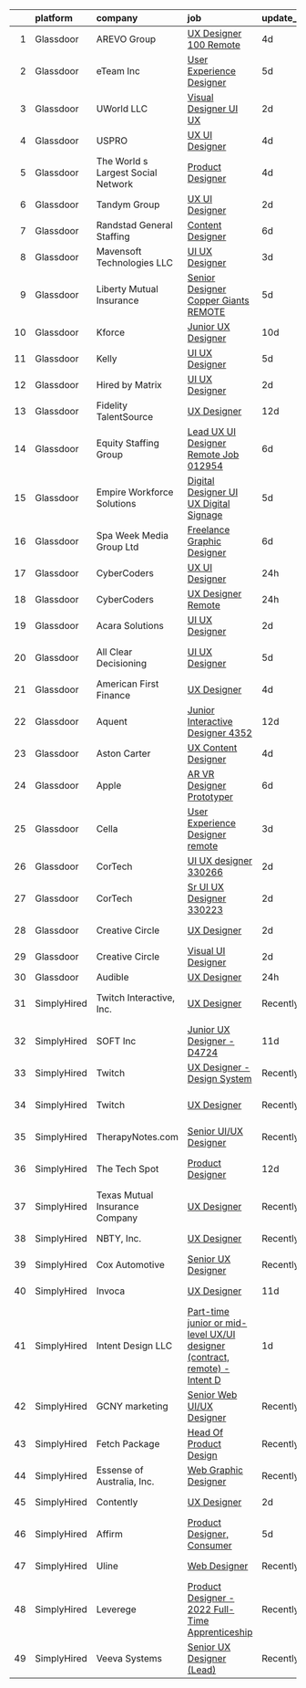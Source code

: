 

|    | platform    | company                            | job                                                                                                                                                                                                                                                                                                                                                                                                                                                                                                                                                                                                                                                                                                                                                                                                                                                                                                                                                                                                                                                                                                                                                                                                                                                                                                                                                                                                                                                                                                                                                                                                                | update_time   | location             |
|---:|:------------|:-----------------------------------|:-------------------------------------------------------------------------------------------------------------------------------------------------------------------------------------------------------------------------------------------------------------------------------------------------------------------------------------------------------------------------------------------------------------------------------------------------------------------------------------------------------------------------------------------------------------------------------------------------------------------------------------------------------------------------------------------------------------------------------------------------------------------------------------------------------------------------------------------------------------------------------------------------------------------------------------------------------------------------------------------------------------------------------------------------------------------------------------------------------------------------------------------------------------------------------------------------------------------------------------------------------------------------------------------------------------------------------------------------------------------------------------------------------------------------------------------------------------------------------------------------------------------------------------------------------------------------------------------------------------------|:--------------|:---------------------|
|  1 | Glassdoor   | AREVO Group                        | [UX Designer 100  Remote](https://www.glassdoor.com/partner/jobListing.htm?pos=102&ao=1110586&s=58&guid=00000183c0c11ff0bf3a54b312d74060&src=GD_JOB_AD&t=SR&vt=w&ea=1&cs=1_786abc99&cb=1665386226064&jobListingId=1008186496256&cpc=9908D8D4413DBB8A&jrtk=3-0-1gf0c2821ii31801-1gf0c282oirmd800-c6a109fc4b7fca78--6NYlbfkN0BCLW45RZuRc772PykXY_iXs7CHdsEvuP3whbuRYvlLzUPBgski3_CRPHCklom68OufgfnyGmehqYY5D6psnNEU3Tkqh43vct9hlhMgcxuA_nYMc48eA8awMLFrNdrpefARz6hvW1NqpP5atpkWdJb_ES3HBe9miWwip40AbVBo-Fag_eJSaAipqmQndgZXxTAZs4T3TFbzbHP5UaJkE8DpebkL6XKZieEXTENURvo3zu7UVXGvVxqPb17hJpBQuAJkcb7FtI6N2uSA7Gd2wZbQN08KN_H7aGyjzR24DZRGuB1kFpoQXMPFwbELJ_NZK9gFJCTjmCYB_lMPC6cu4EgYEzgMnY3oCSmN1BciC0FXkX_czbaC8D-8s0PovIZM9MFemaRwpqkvbbYNl0-_1vTIWu9_vmgwQiW5_xTyvYXOTWdvkMiPyvyQo5d30Jr6xYGytZq-9-lmYJksPFobrxTl1rX7oVKXfK5uuaJ5GjxshLOoTplZR-Md8hBt9Vb7-1IUyc0FUdzUZriZIsi9vzPd)                                                                                                                                                                                                                                                                                                                                                                                                                                                                                                                                                                                                                                                                                                                                 | 4d            | Remote               |
|  2 | Glassdoor   | eTeam Inc                          | [User Experience Designer](https://www.glassdoor.com/partner/jobListing.htm?pos=125&ao=1110586&s=58&guid=00000183c0c11ff0bf3a54b312d74060&src=GD_JOB_AD&t=SR&vt=w&ea=1&cs=1_33895abd&cb=1665386226067&jobListingId=1008183436282&cpc=3BA4CE39D5B5DEF5&jrtk=3-0-1gf0c2821ii31801-1gf0c282oirmd800-a2b25515c5c8be91--6NYlbfkN0Dtmpfj98iB4C0jJJOWen3Era3IQfJzNZ4PFwBIKpo80E20bU78zJ3qEgsYTK5DSPznWHrABBfzGG8HtWEq6CanRE227831UICOnStcOCuvp3w9bu9zsbdeJzwTnwCaodl1_qcVUP-dEmOEhYtmiJkmaglaaHDF56PDHaVMsHxRn-Re0KDdSN_3QTJw1WZjUJ6tGKrjIs52H0YaLLu3tSjncU8cAxxwDSNBiKuii7BN95dFBX0NDzwsc_aDWThgmKJU5831J02RItMB3vPLfqN5WvM2PmFurGLnjy15IyRsmbl4qitgPpx53DUAwRkh3BRpts4QDSpgTULKQz30e_GomaugMjE7pOVmOUG2JfilED-yAeJdP5CMSSPjPeb7yjpKgTMwsatUjJhDXMkdY0JcHMIqrrDZL7UC74GKC6jvMWELkJSsZS4LXse19iVMwWUhZvFymM2MK_-agdwoRfL_4TyhCpWTQdefB9pvbEvXs8lr4ne7PwvP_T6P0Mgt3ZAmCDroC0pjW992pQYPOXNB)                                                                                                                                                                                                                                                                                                                                                                                                                                                                                                                                                                                                                                                                                                                                | 5d            | Remote               |
|  3 | Glassdoor   | UWorld  LLC                        | [Visual Designer  UI UX](https://www.glassdoor.com/partner/jobListing.htm?pos=113&ao=1110586&s=58&guid=00000183c0c11ff0bf3a54b312d74060&src=GD_JOB_AD&t=SR&vt=w&ea=1&cs=1_24106c84&cb=1665386226066&jobListingId=1008192474420&cpc=F41FEAB56D215062&jrtk=3-0-1gf0c2821ii31801-1gf0c282oirmd800-cc5687a0076a99f5--6NYlbfkN0D62oeOyykljtueju0sT1fox0zUJ3N8-CDcTmLjHhS_PVcW8DMNpq8Qet56h9-O6_GIbdDDQmcgXabC0H5X5EYWkddCen3cZJtOy-TOTubpCM_jczcV7FCHtkdeQb1WN73nDk0xje8qdnpL0JiutbX17YLXrqTY1RE4lL-kKZEdDfPgAP00dP3MTq0c6bJygublr_Uk6XAoAhJQDqS75rCJWDF_sjm2qr1vo0DH1cYOe0gk4yFrkGEGHJEfUBlBRdXTlTTeHL4FfzpoJUwwvDQGhbmr2Ym9ZwJJ_VAp-ARBxyw18MmtWL7F1KiPWDrxqhIXcnkB876YSls9VbVBgcmvZqRVZlgXjp4NkVpWBFCpfTkVObLWXbUeReFZ_iCVVRJlBHYfmtHVtQrNNwgW7ZAMBDymrhmIOnMX558YbUTae9U2G7k9P6gaOyb3bI-ATd2t4rrVIZIMAaUNiOnVuplhOOiPdsUDnjM%3D)                                                                                                                                                                                                                                                                                                                                                                                                                                                                                                                                                                                                                                                                                                                                                                                    | 2d            | Dallas, TX           |
|  4 | Glassdoor   | USPRO                              | [UX UI Designer](https://www.glassdoor.com/partner/jobListing.htm?pos=118&ao=1110586&s=58&guid=00000183c0c11ff0bf3a54b312d74060&src=GD_JOB_AD&t=SR&vt=w&ea=1&cs=1_dc19a773&cb=1665386226066&jobListingId=1008186668666&cpc=42BEC95245890617&jrtk=3-0-1gf0c2821ii31801-1gf0c282oirmd800-593d7d942a9655bb--6NYlbfkN0BRn4zFEnrE7Hgq_DYkZ6ukOxkKFK2hKx5vcgIJkJGtHqn-_lZAUF8xZLvQ0Fswlpi018VyeMWsBYBfdVP-jbCvAAQASbsNGVOye1_4almIiAEAckHvF2_Je_7CUQ_9frVpbjle_zH7e14q199Xuo-L3FToGPBRAv7aLtI-5El8sZQs1l4h9ahWI3lvVC6MAufqd0Bi6KnXobnMkPpgdb8n-VIQC5i_QOhZXDPcoEzmNGum3kc6PyluYaI426nWi5kDUYP8oxTaRUjIjko74RKPaxtEiWZWBvDX2YsrntRrhdmxEhxwS8fgkdggmfDfKiRUZV6IUcq0upuC3EkS88q85v0pF2AX4MBeyrxI9jwOMmofBinh9-pc0zrrQUU0WwD4-zT57LD8oBHazwXJqecuvUbqYDPZWdxqJmsuuIa36n6IFlp7JWKwc6ktSqRwwFu_dh-UYP4C5EjrUKJGCVWhJmBJ_uSYF2JShYhIy6c09RjRetP7NKV4yzCJAhz7Zeo%3D)                                                                                                                                                                                                                                                                                                                                                                                                                                                                                                                                                                                                                                                                                                                                                            | 4d            | Portsmouth, NH       |
|  5 | Glassdoor   | The World s Largest Social Network | [Product Designer](https://www.glassdoor.com/partner/jobListing.htm?pos=129&ao=1110586&s=58&guid=00000183c0c11ff0bf3a54b312d74060&src=GD_JOB_AD&t=SR&vt=w&ea=1&cs=1_b51e5423&cb=1665386226067&jobListingId=1008187748783&cpc=F41FEAB56D215062&jrtk=3-0-1gf0c2821ii31801-1gf0c282oirmd800-882490b64fea31f2--6NYlbfkN0DSgjPPcnEdvoK3uuxfISLALE6pB1FR7YSHOr_tSg5_QGIhoz_2VqUepdcKLBLI_zT0DoD7XNjRcuCaIc16uGM88WNgCB7Wzx-4AuNckUqXp5S-8UZZ26X1eFkf_eBctIrbg5QfQGgNoCc7iVpDyKe1rqubaiXcGZ5C4KTDl2c825_gt2a3LAD4ZiDliUKKs8PUsNBWG1QFk53-8jQDTmTU05iFBTZzcm6_M02K26xkG9Y9CBxrmEynLHFggvhVDBwli35m0rOYonUa6z-NBcG_1gxcMDm7kLxt9JqPx90fvDs6PaVuxGTy8Uv3VdpxP7TwaaX2hjIxkpwAEgeCg_fNNfmur_OnS2Wb035bBwCtcVZKFScbJBrGVkyb3Zupga72sJgSWrbh6llgZ0wvb7nLA3kTW_JKaS_fjap8SljXkdHwJkinlYJ-rnlqCGrghs5kEUKu7ZDne9SN3jUH0V1q6YcMfaWkqm7fgJXKB2ZRn4rLD33A4WaFM3jWo10rn0D3Y6DNVoH8CIoGwY_e-C7-sOKFQ9HUXo031lFIwH1fRekqzzpex1PKZAiVMXYhGAdbGkwZUvm7KMP9hppYNgCC)                                                                                                                                                                                                                                                                                                                                                                                                                                                                                                                                                                                                                                                                        | 4d            | Los Angeles, CA      |
|  6 | Glassdoor   | Tandym Group                       | [UX   UI Designer](https://www.glassdoor.com/partner/jobListing.htm?pos=127&ao=1110586&s=58&guid=00000183c0c11ff0bf3a54b312d74060&src=GD_JOB_AD&t=SR&vt=w&cs=1_faf64d2d&cb=1665386226067&jobListingId=1008192390173&cpc=9908D8D4413DBB8A&jrtk=3-0-1gf0c2821ii31801-1gf0c282oirmd800-35d1d70057442963--6NYlbfkN0B-PqtJkJBxcFK4No1YgA2WlSENonneqf7HjiGu_Q0_hCckdE4H0LXC6rvQCX7UxaOS_DPa1kschi33q_b-8CT1fIfwvO1Puudy9513NT5S0JWn4TbhDXjbjn2uuEjCGFad4W4VmJoSO9Bf3fskYkZGSzEg2MKU33vx36tpZoNK6dnbO1OT_3v47EW9cA5zO_03IadGwyIgUCzVdDWnbINF78lEaf3VOJqP98_wHuoCh2TrObFoRuv5zGzmxr5fvlOIFFV6CtxUS1skFETyvWNHHxQutoW3VNODP1ocYWtSly6rcrNR3y3xSCSnTg3HDD5DHoPAm4KwPOroumS7FwKU6zzj2zBzakMLicCH7Bmn7MWsuxHIEYSnjFIKQroOAVPWyT1TvTLZALm9ohdEUsvnr1omiMP_seiqdyo1J0FhFO6n-VaHIFzAIK6ogLjyNgrWfVJzaKjCCysBVRBTmeVulFcvteu1qUCKTuB199-SOQ%3D%3D)                                                                                                                                                                                                                                                                                                                                                                                                                                                                                                                                                                                                                                                                                                                                                                                 | 2d            | New York, NY         |
|  7 | Glassdoor   | Randstad General Staffing          | [Content Designer](https://www.glassdoor.com/partner/jobListing.htm?pos=128&ao=1110586&s=58&guid=00000183c0c11ff0bf3a54b312d74060&src=GD_JOB_AD&t=SR&vt=w&ea=1&cs=1_e39820d4&cb=1665386226067&jobListingId=1008181578672&cpc=3BA4CE39D5B5DEF5&jrtk=3-0-1gf0c2821ii31801-1gf0c282oirmd800-326b4307124ced4a--6NYlbfkN0BP0SNj5t90jkfF5SbRhYc-YYyKnIlIACqwosTKYtJiUOp36XFEILIiS7L7ZnRCcYTD7A53rHEzN5TVr-YWZ1pFxV8KeU_yayxXbT3r3wcFhix0le95XAcQNOShQPAMoTLUQeN4cvEc6GIFypV86Z7-vbER7mNvHUerwToysZ35UiFRKmiKEOe1DwqKXXC0HaIpoPn2MWuFgUvCpvlQYKBpWlK2EgORRaJ82xFTb7InPA1yuTS-hOQuUZ3TVNS07W1twuyL6wjFgCgsz08Ws53FdhZKINnbbnwbum_YmbV86GEeEle7zfz-wHihmK6ZaZ0Mgj3WUUrPhOwkvLiYt9TuRhKdVeDO7jGyXkQhUdoJN5CS_tdF8fECVNOrjyNlSAl269ACoImroDpw73-nz_KL1i2In3IaWNzptO-aGfivxB10ivrhdnKaYEZRC_ET1fRJG92etRGDiHrfq1Fx4HfB8yB_sHX31maOGfSHZvZG0y4XQ_TfprkXJDm-8-VJEfVs7Km0w2mNRzrBKIzcl4I82qNu0qrZoKFEuVp7yAU6fnSwC4ZMG5J48Ir3qwDqjXyvLrZ3RHee1_61gAFpKw4XrLQ3aK99w8rn1nNWSy1eYY-NCupi9pGSxxuNAjHfU5_5R-gqcpKmyQ3lR8hJVsr0BKXIgphhC_ujntMntQC865ElQF5iA7kQJDbz6CQagqcTMM9J2qSS3nXnaaR1F4NOm9KtKyIJX-w%3D)                                                                                                                                                                                                                                                                                                                                                                                                                                                                                                                          | 6d            | Remote               |
|  8 | Glassdoor   | Mavensoft Technologies  LLC        | [UI UX Designer](https://www.glassdoor.com/partner/jobListing.htm?pos=116&ao=1110586&s=58&guid=00000183c0c11ff0bf3a54b312d74060&src=GD_JOB_AD&t=SR&vt=w&ea=1&cs=1_ce06a38d&cb=1665386226066&jobListingId=1008189766711&cpc=9908D8D4413DBB8A&jrtk=3-0-1gf0c2821ii31801-1gf0c282oirmd800-b32451ae81dbcb00--6NYlbfkN0AuXXgYAOnYKE4tUBnMU2qW6DTGPYHlsEerB24vNTe8o4CW2XyynpWu2tg0JhxeIMriNao5V5ww1nNy9dNEYp3xa33rFfnnbOR1eV34udZs2FR4na3pfODlBGrsV5nKTDQ-YU6o59M0umxR7kbB6YZgqKdXPCEiF39Jk6BpxV1iNEsBcsYtsKcPfpS5pV_wE3oLNo5ehCcncjMeezfBu0fJ3e7_3mE4cSX5WBJt7jte75Z8ATcNrmASn95-NvEBRLOX6PlNuCe676-gORpfVKmTeCLGqw00XlBfkmM25D1NEMgSheLmpP4R54SETjTTUfjU1gn3I1hfOP5AYc8PWVEHzFEUhUVeQCMQke-zHF36YD3TQuVSKMFFItBQUDbv8ZRIbX_taWrjmmnvLBzc4k-aDm993VnMbxXoswyZLVYnoV3LfQy-cyMdNr8wx1sMWQJ6v2_6Nrjw7IkR7Nd7OlM95Nc1oV0xOWJFRf4XNtjRLu0rMB_tZAtcmuYbHC8kUK8%3D)                                                                                                                                                                                                                                                                                                                                                                                                                                                                                                                                                                                                                                                                                                                                                            | 3d            | Remote               |
|  9 | Glassdoor   | Liberty Mutual Insurance           | [Senior Designer  Copper Giants REMOTE](https://www.glassdoor.com/partner/jobListing.htm?pos=104&ao=1110586&s=58&guid=00000183c0c11ff0bf3a54b312d74060&src=GD_JOB_AD&t=SR&vt=w&cs=1_1d2925fc&cb=1665386226064&jobListingId=1008184080714&cpc=C63BD00756FD6F58&jrtk=3-0-1gf0c2821ii31801-1gf0c282oirmd800-253a365a115c9ce4--6NYlbfkN0D19kSVUiNzG2UWy1lRGehFMusHrHGUl8ru40ax50wmt2hEk1GE1yJpaNJle3AtKCEh3QoRDkRe4YZr0LJp7GFGRf1IpTJR5TU76yvCB7dHRirLPFour9nBcIjAwv9lm29EvQpgoCL5gwuz5DAtv4rdZadcyMN-meYiqwiA2XVXwPc--IU3IziEVA9AyAJfjqoug29Iy1KczTtY8WksUC6vLKbc6b5Q2_fEWnNYQhko8QZcHGmSRnpLMhsYNVTnSJtftY_mPqN5ODv3aWaLcxrpSomThjxaIuR9-YeDzUVpZuIHSK0-CTqxRwhqsu7LEUYtccaYGWfWCnk_YnH0DT3QgrqT5uVswtRrqqz_j9t7axYRGcffwz7aACKdiCd1rCRTEgtQ_ZPBLrr_zpaaoimmYbs9v54iGsFetTMV_RYi6YKkzgsRnjNoIYpC9cYXXex102fGGxFkXDqV2Ll_bl1EBAGUk2PESUkGNBKaisd_AVRXCeD8vNjysxX_o5xbiBnVFEOnLpyWqcadNxHECfZbq4h8TinYUyMZ8hF_n8DBXiNALLT01cEEh4IPRBXEf4vhlRUhZn9KpzGwzHvsb6iDZodw5uTzWMGz5aZDWC9_Ysyxt2bJrR9c1RNyzdmU90TX1QJ34_o0iakPhTTNRlVK)                                                                                                                                                                                                                                                                                                                                                                                                                                                                                                                                                                                        | 5d            | Remote               |
| 10 | Glassdoor   | Kforce                             | [Junior UX Designer](https://www.glassdoor.com/partner/jobListing.htm?pos=122&ao=1110586&s=58&guid=00000183c0c11ff0bf3a54b312d74060&src=GD_JOB_AD&t=SR&vt=w&cs=1_de96db3b&cb=1665386226067&jobListingId=1008171475806&cpc=3BA4CE39D5B5DEF5&jrtk=3-0-1gf0c2821ii31801-1gf0c282oirmd800-4a452bcb5cd9e192--6NYlbfkN0C5IatSLh_Ak1q39eQQoPIxD737RW9NeiYGvIRXkrLjEBkC4LI6KweFWWPiS1PvvlwxA2m4CamoTgepIAcWS80dPYAlTDVotPDnTeOmZ3__NdUJMpsQ3s7hqh9LKGbit0-us6r01nDV-_8hIfKReOSUzPHKs3LRX9K02WsIylTwfAtH5RAH0kkbUUPvmdLyGTNnoSAH2U2JTb9owwr327_S4F1R0j8JT2JJzk5w8inhQL7l9pvxcog4tjZ0Udv3Om1_mbvtBXKDnwjb1L93X1GZOIwZi8ZEdXYkXsz3_lwVc795l9i2Z8nA45dJi-mDEWmbyUvSp7Xpj-P7NVGCUm16wtdVJwPsa9wwcNnSFX4YBilCaNMlispMyrjHK3SekYrd0V8UaPLNHQudgM-ms6Y7qlr9RilsvmGr2wQcwHEUad2EWMJp72BvdTGipSr63mvmVuuNvBkvAP85vn5WQbfoyXt35056YdczclwC2Y047YCBtBS2qLcdWlqKfJejGOqK0Mft_mFOCGAhElYsxKFfCNRWSsg1LyxXspbXi1_nV2JWtBTJTUr3OBgtsfEdvTqAsyhggpSeTZDIP6P704qnTFKUWRhFr_OtI-m8ayNcKA%3D%3D)                                                                                                                                                                                                                                                                                                                                                                                                                                                                                                                                                                                                                                               | 10d           | Wellesley Hills, MA  |
| 11 | Glassdoor   | Kelly                              | [UI UX Designer](https://www.glassdoor.com/partner/jobListing.htm?pos=123&ao=1110586&s=58&guid=00000183c0c11ff0bf3a54b312d74060&src=GD_JOB_AD&t=SR&vt=w&cs=1_3a050315&cb=1665386226067&jobListingId=1008182782791&cpc=654405A9B1E0A9F5&jrtk=3-0-1gf0c2821ii31801-1gf0c282oirmd800-89a4dccc86c886ae--6NYlbfkN0D6qFSVCaa8tXn-rJ3OcXif2lPyFmwsE2iZBGE4YLg1gz3DzxANTQL26tb-SQ4b-KAEXPtitjBwPVETURBSviTKoSEKM9aTKyx8NnMIxNvSOfLs6SFeM8dj3IDUNjo4Db28CyRY2q2TqDh9IGy3XdnKPOHazDWRAJ-QzisS3PJgU6dYu2hysi255U-lgd4LQ3Fx2fhxFFsjGN79EJr0mQ1Ioje4jkbItr0ZCOglRzzv3On_cBswhRQSZ29S_uvKax_uwBVeEnnuUUi2wiJ8KBN35-5ZzzFEME9H-f7ZHH2OQHVOEJjtosxwFOA9EW66wUFne99ugps2Y4hqeLJRqLvhIApevRzx7iLQ-oYlBvdoC0VOgecFml69eZ0KwAHlzZOSz5wr808JlHztbvJFfegI93oBSvhWZPCETls-BUXEhx4JsBAhqke3O0ll4eXYc7D8i3xWG6JE1Nc8m5AJERAzCsJNDBzgIGJhWd0N4K4QvoOhp9kklNbX7O7XtMZ_eI9Btvk_xtEQF81Fg7z_7mBtS4lD_OgcdFAc3yTu-S68evBn-y8GioETGms3cDByBDRBoDxLmNqb_BEC3VlfDta0yqehOsXbrVHOSTc9ibwzaXwXej3cKXjFkVDa6uBkZb_TF4irRnOaU448HKXdQ-QLO7D4YQ3zg0aAevzLOGLsptO1zMDRildpaO0PkqXb6DFymBbI8ma1X-KoyRQ-GFD_tclcDpGoWB4OcGAaExhvH912uYlrx9SNve72-xnJs5G0OS4zqugHg2-NvvLSx3Jvr1vd4aYrLvBRytIslMXpO6Qh7CsMzNZMeAVYJ2qH5lv_blQKz_dFz-ziaIOWTJ7y9MFlVxd-FAW9m5Zu7bYG1_1CgHxi-uFtjtDZQqKgOmiLudTxiht_uhGfOyG5DRIcUEduRrrsCLB9D56g00_7N7qVSgeypF2nY0apdfAr8VIpTA9Wk-NLZzo6IFonbSd2CvS_HFUp766nl3iqBTFcYMT2SwcKChDr2syksbGmtPG5uyzSVwOGZEeEDewspH6w3343kpHsitB818oXvcyNMKpUPyaMSMSBbLn7fpljxExbxgZbRotVHAOaqj5haCAbfYZ_ov67DvzGrBT7hEC_QUECeyYur-w4cBSg5ZkFqQiGS1v0vzv6_XYkxGV6tYLNg5dQbeypSPcmroznu_tYJjlr-cnyumfT2pVOS7LVrYO5Y7H8w8IbiaZPUwaw4meZYG0U60aXaBk%3D) | 5d            | Playa Vista, CA      |
| 12 | Glassdoor   | Hired by Matrix                    | [UI UX Designer](https://www.glassdoor.com/partner/jobListing.htm?pos=115&ao=1110586&s=58&guid=00000183c0c11ff0bf3a54b312d74060&src=GD_JOB_AD&t=SR&vt=w&ea=1&cs=1_ac1ce94b&cb=1665386226066&jobListingId=1008193036748&cpc=334ABAF5D42DC775&jrtk=3-0-1gf0c2821ii31801-1gf0c282oirmd800-7103d64aabc484ef--6NYlbfkN0Ay3KKNjEjIQLzYNrflX5rgo4dHizqVuZJtpWFnF4V68qZX4QnNMBMN-2REr4LWw1HylTV493zh3xJuh5I7LdAr6mJQGq5uL0VJ86hexGw1VhrgO6F5lliXTtwaGlQlA24DJtYtJPVs-UDeBY8KdmVtJlfxRjd9241O_rVQltkte12F86uFsmFaakq4D8usbJCRTkZAOEh339LVmCZvNPP-ACPyjdWM6u77HldrUJcHAOi1JyxAzN45-687O4FY0A8nMG8xwsbbgOfi1viL5l1m13ZcLhTEOyRpWLEm3tQ3iXuY2zVU3ZN8KFWmVu6Wgjd3j4pvZxZMgcgZQzJjaaTR0oqOWcJIefFY9lSHncwf16kNv1IE2-G8Zdq0thfbmzyLx6OZoRjXnPGNUWP9LtxnVC97chJzr4fdLCKVKloGlAaDblZNmQ81i8YUbDEMNfWEIhLK0Ye5pisOM_9zQLeskh5OLd1WrsK6WWJpSNbKxgBC1J9fns-alHHOYlQFD1oTT8QQmll7MN4ROl9yVqCnmHWZX5qWGTAs2UFeb7CtOVUIRql4RqQbCQy6ENA05eVjILH_cWYdLMe1hfhdNG_2YqCSjIe2EhUqNJs1regNw-sWnKGLZfPBOGW9bLws3ldit1IbDXpoYoAvMQZYwOTu3GKRvAyNMBv_JyIvad051VCkfjx7eTu2rbdiZ1E-MjrkxSun2tvghno1fCudYgs933q_80vSdrWZ4KkkrbbGK6sfr3B1wRykjoqArIPXL_vzQEnnmTHIyxA12GWcUSPQu84f6L8tjC5NtcJJ5CBpDDJKF6zhr6VxqDXZnQLufnkILE_EL1-LOr2__9qzJGgmlYbDBsgsYcPQU8IrKJyewpXosF0SHG139yZaiWpApkIljLNoo8fehW3LuJSTzh3Wmgxs4ONxiNHsRtAYuavOGNtdboRXGBruAa4-EiZfL7E55ghFRofhSFvH5yZboMwlYcJVerPGP6n4H8STDw-qT3rh_msPc396-IfmhXuDi4A%3D)                                                                                                                                                                                                                            | 2d            | Alpharetta, GA       |
| 13 | Glassdoor   | Fidelity TalentSource              | [UX Designer](https://www.glassdoor.com/partner/jobListing.htm?pos=107&ao=1110586&s=58&guid=00000183c0c11ff0bf3a54b312d74060&src=GD_JOB_AD&t=SR&vt=w&cs=1_25efd369&cb=1665386226065&jobListingId=1008164718000&cpc=6EF74AC2F94C1840&jrtk=3-0-1gf0c2821ii31801-1gf0c282oirmd800-d0d3d3ff856dc8ca--6NYlbfkN0AoYXfdOe7El6-Ykny_IbMrQLc_ftZ75MJybi-dJXWXjsCzoyCJRRBVlF9fO0cfHB_4Iss1mpfrV1KEL_i1jrZuTSDnlLV-HZsg7UToNtl7fTd04rV74herW18UR8Dk9LZazC636Rsw_-43zuFw_lqdkZ4j2HFb46I_IeGNGbd4r7kkjK7tDl9EpyWW3SiGmGnLIj6UCGDKdz8surNQA2MFB7ZH85bZUNIuy2O3nQl-6xM5pstfb-yPhTgjEmoovgT1JrY-a34VEK5jT8gVBpJE3voJpuSyirdo6ol-iRA4zSwL7TW29_jWW2Q3XZ6wxKGIO9cqQ0SBRBYnH3dwLyT4EBejjitobguKIoaa4oShPt6tCR0Cx0clYCLQJb4SLkBxLBvpBW3aqPMO7f4qhzGXus2T8IJEZc0MUANuWN7S6a_Q6BsQyBT7Qx5wbhx-F3f2VqvAeXzD_Qv7cRcfUgRRMGlKOnlr8Zpy8ztOUtlTRwLkf2tm-pI-1k18ojxtoJo%3D)                                                                                                                                                                                                                                                                                                                                                                                                                                                                                                                                                                                                                                                                                                                                                                    | 12d           | Boston, MA           |
| 14 | Glassdoor   | Equity Staffing Group              | [Lead UX UI Designer  Remote   Job 012954 ](https://www.glassdoor.com/partner/jobListing.htm?pos=130&ao=1110586&s=58&guid=00000183c0c11ff0bf3a54b312d74060&src=GD_JOB_AD&t=SR&vt=w&ea=1&cs=1_4676adf9&cb=1665386226067&jobListingId=1008181237415&cpc=3BA4CE39D5B5DEF5&jrtk=3-0-1gf0c2821ii31801-1gf0c282oirmd800-4658eb9d48f9bc9c--6NYlbfkN0C1yyJIapRlEdYOhDmVropYbNu6_NST9zaz4GWjsOuGwSr2S_wuxMSgMUxyoNOegNLn5vqpKcVZeKFb2L8DvReyOQFtBIs0TBC0UFtrWFn11p8bUyBPxZ3TgOljAsBgeOaF1z3UR8UDGW5-EYgkLnbCN1yHqQRMbfRUfvCBLX4A8kSCPylsrzCNC8un2RnvjVQ1Tp1yHX63Ki_zf0xml4EB90cFvF77TZdP6iYUFLNSOp3Vi9pEj9twkcOqCYlBu5pizG4E9D55LUJhW3LPGGMwV0TVW2rbu_dZ1L6gnUwJMGt_hZl2BvPx-CvgcuDaVtgc586pIeN-U-w4ri0OosRaUEE5RJ2TQjf_RzgO3t1ktset3r1gvw63Vcr6Hnkh-V-WiLxN6ZU5YnFc5pWEC2s6kSyv0aeIJ0qmnb0Qjb_bfdq2F4OHQYpDeFNyv3q78XW1hFt_dtVSE1kZQtTEmQoAsYybZ-B5ImhP3_2Ar1MzphHQxmuq1Hmt0j2Zp3Pfpw8BrMXoJEwWhgWNDbzWKRaZyZ7Sd-dYcjY%3D)                                                                                                                                                                                                                                                                                                                                                                                                                                                                                                                                                                                                                                                                                                 | 6d            | Remote               |
| 15 | Glassdoor   | Empire Workforce Solutions         | [Digital Designer  UI UX  Digital Signage ](https://www.glassdoor.com/partner/jobListing.htm?pos=112&ao=1110586&s=58&guid=00000183c0c11ff0bf3a54b312d74060&src=GD_JOB_AD&t=SR&vt=w&ea=1&cs=1_f4a180b9&cb=1665386226066&jobListingId=1008184066319&cpc=9908D8D4413DBB8A&jrtk=3-0-1gf0c2821ii31801-1gf0c282oirmd800-a97a053d2c43038d--6NYlbfkN0BhhhzTg5mrYii5qsI6KLAJ861Knq-wjVpxdjddoQLPfhya-xOzJkbr1yF03QNooQLubXLs6t8Y2jSr1LnEmPHiuCpDTJ6DLALwGtBLOimNWq2eMYgJLzBc8yXX_nbwMf9pMKQxMFIbiPT5oExEojjAnQKLoXpjJykzngd0P0o29AvGaOrLJVV72Glfs0Fb_9-5rbFdFKtcx-wOoCur3d5fUczY094XmYFiApkM4ky0xEcBBLIZOn52lBZ8-_pUIoEsqW0hvaQLmEgPzUXGRRtalawE4TM4A2wE56vZQsWLjBEaA8MXWuxZ1ht9Pv8M1VkQ9kfHicSLkWxgcmY-jhFuLu84Qlgxo0eGXmfMtXw49xzV2Lv0RXa7UoryGmqsVixdAcetZpwK4VqBRbxWRu2MykhSI7n5dnGlUSu5A3-s2an0CRNmN6AR2Ic2CEENDQf12xWed13gldsod76FZrp16Ov9pt5UDLnu8h04dBYHx4BO18QCo5kANM3UNlLh2RhfYAy-OKBv1eDCWpkd30BVdM3lQu6KAF8%3D)                                                                                                                                                                                                                                                                                                                                                                                                                                                                                                                                                                                                                                                                                                 | 5d            | Remote               |
| 16 | Glassdoor   | Spa Week Media Group  Ltd          | [Freelance Graphic Designer](https://www.glassdoor.com/partner/jobListing.htm?pos=103&ao=1110586&s=58&guid=00000183c0c11ff0bf3a54b312d74060&src=GD_JOB_AD&t=SR&vt=w&ea=1&cs=1_fa70e098&cb=1665386226065&jobListingId=1008181262791&cpc=8795CF9063CD573D&jrtk=3-0-1gf0c2821ii31801-1gf0c282oirmd800-aff8567d6b7d4b5f--6NYlbfkN0Ccz91IikEUpXkkAqmC46vnVGGSbrSQJDjRi725E1r7c1AqDusr12jHHKSffQxsfs1ettvMD2a6gAwyXEGHc4Mon8Fa7XS3go0xxN7GTYr-MEFGROXmPWd2L1VIFDWwC8xOUcVMxBaiy88ZX39fIn6vRD4Zr76ZG1tzqg485Caipe6zFlAEwFg3A25wEMl--WXUdJhgrcrirYqOh2TSuh-2m3F2aj7Q7ENBSglEtzYMTqyZhz5lln0P0svJI7-JqCuzHryYJ_vw_zxoRWFyjxstgj4w6H_ev3q1kPQczB7ah2NlRDqDAxy1zN_YKj8MRTCCHxC3Cc6cz63b12IjbD5xdG_7C2EEhksaRdF9q-NazG2fsIokj-uPSfdP9l6_z3tTdBOfYT-ElZzHJFfCMzLAxQ7esl0H9kWSESnTY38pF6tA0m15bZ-g0lNqIefiWUYqCbhqiHvEI4YVeoIhqnACzVFF_4VEjgL_1ZVyiqaFVBBsFZNaKtLxLJL55GNt3WQoYvNU7CdY3w%3D%3D)                                                                                                                                                                                                                                                                                                                                                                                                                                                                                                                                                                                                                                                                                                                                  | 6d            | Remote               |
| 17 | Glassdoor   | CyberCoders                        | [UX UI Designer](https://www.glassdoor.com/partner/jobListing.htm?pos=119&ao=1110586&s=58&guid=00000183c0c11ff0bf3a54b312d74060&src=GD_JOB_AD&t=SR&vt=w&ea=1&cs=1_9e3460e3&cb=1665386226067&jobListingId=1008195573316&cpc=FB7E4A1762AE5BEC&jrtk=3-0-1gf0c2821ii31801-1gf0c282oirmd800-1b6266c234748f76--6NYlbfkN0CpFJQzrgRR8WqXWK1qKKEqALWJw739KlKqr2H-MSI4eoBlI4EFrmor2FYZMP3muM0M2hpkMB-_XusB_4fHTHjSyRB100poG4RMf0RWdUZNbadhN8iZOfExt4vTVrdJwE9aXAgOK8hYLivTZiaqDzH1tu487uNvzaGm6HdCqFZaosr1is27anWluSuFhsfQUHv2HkI54ZWaBgkpGEcndAs5vfZps0jPXWYjjNa_nZGIEefFWBpTkat-aAY2SRjTvv3yAePWV7_ctZwcCqWhXSKEBBwY6yynPLQML357K9zP_RQZrs1OAbd_YrZyg0VEPjbnW9-Nuahp48F8ZK0syU9xXMBtv349dDwLMToNtVpYEtYAguE1ldULxHZtJqdgsIxsPM64RS_FiaBbGCj9iSTennfWATgLrGazv9WJljhyBqoZyIJYuMG4URQf90LoEsIGQn7kyJkNEnEuuVs9h9YyIFCcFPjw7dmx_7ns4ZRk3CrA2_50PkA65zrU01Tnnv9x97SprLKx8zFLqtyrennMl6sKlqdOrKxHsjsDr_eFZUGlcBTGM_lXDDgnY1cQjFKR4-m414SyREEn-SxWUyWF91RirJhAgQfhOPMz4M-NmIUwNpo2JkkY3iavco9sj53NuWtoxrpJ-8J_pbqDLeqf7nrQnjlf-HsiU6M2eee-Cs9m67IbDQxRsm-gmYTZgSX88AI7AwAPp99DOQCFoEz05AQgU2LObl8PqRhxx4p_L806jXf8rafpgr9s33NaoQlbvxN5BCmRtf4WnLeU9-Xd33FxCbXVC2JP0wEYvSezH4WKaHqbPsXqGtcy3NdHcRZSeVjRzWmMhPrgo5SsfiE7T0vQKkZyTvmy1isM0enij9W7aHZWkHfPE6pd-uOqXAn751OAixY8iGTbgUQQ4p8UFmTwAnkCbyyyUV9OHEN7u1bX5v2B4HVXJFrU7O3BPROQVA0prPuDLTDbw6YMHC36AZwTvPYaVuY2XFRbDtUW3o0jX6qBO3WjA1lPG_u2CjvluIfsDj1yoXZBcoY650AwGbNmQ0xE5lMIkiNTjzW1dA%3D%3D)                                                                                                                                                                              | 24h           | Orem, UT             |
| 18 | Glassdoor   | CyberCoders                        | [UX Designer  Remote ](https://www.glassdoor.com/partner/jobListing.htm?pos=117&ao=1110586&s=58&guid=00000183c0c11ff0bf3a54b312d74060&src=GD_JOB_AD&t=SR&vt=w&ea=1&cs=1_26d42457&cb=1665386226066&jobListingId=1008195572154&cpc=32EE424DE2B657EB&jrtk=3-0-1gf0c2821ii31801-1gf0c282oirmd800-39b07c88a6122e63--6NYlbfkN0CpFJQzrgRR8WqXWK1qKKEqALWJw739KlKqr2H-MSI4eoBlI4EFrmor2FYZMP3muM0M2hpkMB-_Xjp9UzPXE7ge3i8MVplFA43VV7AT9Cfv2mlKUjLD5iL3MhzUp5sYhTVjdS9LBZc8lOeTgQJiWWn9k5C7w3XY4qlVy_2iTyZG_nbJKYPBVE2OWS_JxkvA5B4KRXL7aEH34zDq-0QDxFsBmJ6OHm8eGg_t2CRTl2hkGUKQr7kwpuGfDbtsVBex2hKgwVEzGptoLrK0AV0uqxkamK8yni2ZyTr-bG-a2KaoDTqApQO5FocLyYM04qiVBR8bya-auJn1UWXZDkqFcbvJp3YJmTlSvEd5Jw_2nWyyApD1C9iYJwJEwTPcyVVAU5XvAdgkAZNKoSz4LwTVVQ70EGCW5PDY1DGyOgU-iSfI7tMAVe6T7N7ouSwk5NMDjoNP3OFKsuYZrKuUrQkhU7UBgK93ezztJ417xYHFPPwmlJ8WgWh0aBeXmcseRJwwVaYlJtt2nRRDCpIUUfcMsGC4BIrZGof7g0duDMm5S6OzhRzEuzkxn6tJI-axpF-ixzM6HFSOVw9qJo_nZwaEUGblkGtxBYIVpOvfG__NtfJhVonXtKcvDgDU6ZE_Z4s4PDE9D1apnYuG79qqnYoIJMVTy5OQOucpgueRpyL8TSFAqU-HDqdwp1GSK-re6pr3QrHMLNXH8iSw6S_wjbkTk9ZWivYGs-gDzURUhkDJzWQOzHx-kpgDA-BPjOeGGZrW2CVP2cFCLESOWSyBwrxiShqirSe3UVCl7iDokjfwPgq0tNxpRb2Tfs4GVtTZ_LMOvM0T_esF-JJNDY-UHI8gSrgmVXn590Hnx91zSxSJwOiqNQi26YFNEoqnZVR4mawmYReyOMsm6vxj2k2Z4AhMnQWTeAyEyPTKdHAYJsd5q_AsqlkoLIV8GGupShwetP55WIyx6sh6Uqg4e67Tt0jXGrB7PI488uW45FyAUmuFK0b3VwTsDTjvORZaM-0K7QwirMu3wes9tXw0LXtPVnf5lUYsEfR4BVxNNIXLDqGKL_cKuE-g0pBoNscEzZrlKC1Zw2HGoHV7gSy2g40XECtI9Tnq)                                                                                                                                    | 24h           | Columbia, SC         |
| 19 | Glassdoor   | Acara Solutions                    | [UI UX Designer](https://www.glassdoor.com/partner/jobListing.htm?pos=121&ao=1110586&s=58&guid=00000183c0c11ff0bf3a54b312d74060&src=GD_JOB_AD&t=SR&vt=w&cs=1_72d9b7fa&cb=1665386226067&jobListingId=1008193372354&cpc=6FC5BA77C9A4CD78&jrtk=3-0-1gf0c2821ii31801-1gf0c282oirmd800-00d53e18194bfd4a--6NYlbfkN0BQuJXpfawXtfhwzLerQhC04iCxGrelUvn_xttDeop7CMmG32gURwRxtmLdzLGxgERwH_LLdD81hgVxzps4NsOg2FSe1YxL1qtCXXKyrICvwwuM4O8DQMFIxChb9dqJZ3JfpJTRRvghOIIzOwTO_ouW7uL1_yhhpjoCmpqyVJlP7eI7vIXTkninyuW0R5LQeH9a6ydPCeRNKtCXMwHKbWBpZDT8l_DUi8UqD71K6s6MDgud8EltmWzgNDY07VxmVvO4dZu-nIfF5syoBIKJAywjTNfbFfNCs6k9C_4nEXwSiHIZMBnDMlGRMdMXSQmAkK8JuSWjAssfz5GcvDsNWtd9-oqBt0qNTBA1Hu0bFLA70PqrhCvp3Yeka2TygcOlbgRkSsX_XcYR7eNZO23-XPx2VNJiAQSTDH4fS8wlutUTnxgybYqnIdN84MJcdKDrhtDd_37UE9d6E43kohfgnYGBBl2eQJND5CcsmHLtzlmFtwB_tf_YPc9CX8G6FKgV8hAH5A0i5PMlkzYGpHVywzLgcoasD3At4PC5_bYvSGHhNkHF-Rzkti8pxBjb-3xp0c_s1yyRgdYKToK3CzXXSffYL5gII7cqCXn7ZX5bGsni7-EgYCN8d3DGOs5aDgjJdjUAlwgDxPXm7KwljmOOwYtGTR0j1Iz2Ces_f5G8v6FZfbDG_q0RybJi_I_v7aZxrf0xOYHhFjd-CTaiS82gVdTc9I04gzW6XuE%3D)                                                                                                                                                                                                                                                                                                                                                                                                                                                                                                                                 | 2d            | Alpharetta, GA       |
| 20 | Glassdoor   | All Clear Decisioning              | [UI UX Designer](https://www.glassdoor.com/partner/jobListing.htm?pos=101&ao=1110586&s=58&guid=00000183c0c11ff0bf3a54b312d74060&src=GD_JOB_AD&t=SR&vt=w&cs=1_9dd37633&cb=1665386226064&jobListingId=1008183693643&cpc=F9A77EB4FA44235E&jrtk=3-0-1gf0c2821ii31801-1gf0c282oirmd800-d94368bfdda969fd--6NYlbfkN0DCe_U787sm8TKoLE6DBOiDCZm4ib-lUe6iCeYI_ELCsLqTEvUe6g-y1fThkPROxyvXfhp2NN9jdBVcWhPWyN5nTMmlK-2Ski7a4uKPLWO3DJlU4upFHDooW8weSSN7PDZee2R-HcFNzkjT7rr-ChdG0Ao-22quVPJVPzrCc16HHpFQA9P4nEVPT8x6z8RCy0fPGzGgPdB268pEDyrq9m1xw0v0ZLljz0Cxv1nQBoY2Ybk2J1whpNMaLV5kW_B5WFiDx7ajnUns8rJvjSW2zH2RUrebbfM8-zaQiWv3b3M0D-bp83Znz3XJc9luJ1kRc7r2SXQVL3ambbOLZHn2bCVMr9mq5K9UxHgARh4dsbrecs__DGVplgWslI8j-uiUhAKA0cISSZ0ZP3ELLVn5Ox9MfkfRvTFDbcJodDF1Xb7YvRaNdexx5aNpyb91bAttxIVrr38tAiN0ysqQ3MJ28a8ljAboSVz3jTXQUS15B4MhnEORgPugMF-rQG8JKUa5qVla6ApR88SYQKhSrcvVAgb0baLw4Vl8cfL1b-Yx2eEstZlgxFtRqCPxn6Oj2kyy2EaUFX11Yo-O6w%3D%3D)                                                                                                                                                                                                                                                                                                                                                                                                                                                                                                                                                                                                                                                                                   | 5d            | Fort Lauderdale, FL  |
| 21 | Glassdoor   | American First Finance             | [UX Designer](https://www.glassdoor.com/partner/jobListing.htm?pos=111&ao=1110586&s=58&guid=00000183c0c11ff0bf3a54b312d74060&src=GD_JOB_AD&t=SR&vt=w&ea=1&cs=1_b5575dda&cb=1665386226066&jobListingId=1008186503477&cpc=1160948BCBA38B5B&jrtk=3-0-1gf0c2821ii31801-1gf0c282oirmd800-3e3bdc545ee89fdc--6NYlbfkN0BNZT1yXUm05ZAVKUNdyWEITF7Ld1rrthmvYpws_TIlSINawTeKPysTRdW4YQ7ENCEKDAaQyfCuXXBvjU0zAtSNXp7ob_7lMwFJG_9b-XdrQKHY7kyg272T9jKoGuGibh6DvLZ6LSEBhS8exKHyRwoQT_Np4er0ARfdBY-5MJtPU54z2nkxoPzRYuUsxxWPdPSyNZez3AvUYcXpFnf0UoChF_bf-uJB5-edvCbMtWhK4PVk-aZoq9LKlVNQXgMWiTG88WwNVRk0ugdh4ZdFGdcSR3y20abdtSJ22b0BeOLQ24fQsR9lEdXDK2zvHQT59HQoN48mLkveOzIDsJfdt4xj2jwQNVVreaQ__Gq0DHXhe2lE_qNf-nq_qQq8L7pY0T3wuz2cU9hV0I5Dk7zRfWQqCCbYpqxRZxXXIp-jlizYo5wODkqKLq0YLWj1Zqu_gb-VRsqcwVukco4ScWTswjiD-ZRY4kkd6KCFw9GCMYX9vd6XgITZ4Ax8FL2dub5NHVNTHB8jS-Pidw%3D%3D)                                                                                                                                                                                                                                                                                                                                                                                                                                                                                                                                                                                                                                                                                                                                                 | 4d            | Coppell, TX          |
| 22 | Glassdoor   | Aquent                             | [Junior Interactive Designer  4352 ](https://www.glassdoor.com/partner/jobListing.htm?pos=126&ao=1110586&s=58&guid=00000183c0c11ff0bf3a54b312d74060&src=GD_JOB_AD&t=SR&vt=w&cs=1_8ffbd804&cb=1665386226067&jobListingId=1008165513680&cpc=9908D8D4413DBB8A&jrtk=3-0-1gf0c2821ii31801-1gf0c282oirmd800-bf130ab23b83691d--6NYlbfkN0DMrcEu7yrtATojKJA7cEzGQ3FdRGWLh0CZQInL4ECGI9gD0Wolx9R2v-Aex0-GK04wuCgzflPBRkRQfW92hu5bdB7I5i80oD0xKC7ZbT0oWx1mhDK9tT_G3lq83ALv5_npUo_hMljb4KaRsw9wJdbbIoRv6v9BEzOoHSMB09PFnF94z4eEApzW6ZEnRN2ydkosk7M5uTVaBMfeddrxAQ2m07WyrYt-H4umEVuSAZYnbAZOFKE7S2XiOKNxTKkgEjqrb6O6-qTe5JfkyU6SVY6tVwcId1BGX9yEPfhV4G_Q_FZ-cx5AQMUW9t7H3zDh4CshKuhcRf_bENsOmVmIrVx0fzuVLhnQdmoCy9PdNk8Ty_prN5woGBpAiRc8UXjodJFFC6FXiA4G73n3MkEAZ43vtCQQYHCgxrahVLEqLo9MN75mOtbZDjfoF-jUCCxXCjRmHeOROFA24w%3D%3D)                                                                                                                                                                                                                                                                                                                                                                                                                                                                                                                                                                                                                                                                                                                                                                                               | 12d           | Santa Monica, CA     |
| 23 | Glassdoor   | Aston Carter                       | [UX Content Designer](https://www.glassdoor.com/partner/jobListing.htm?pos=124&ao=1110586&s=58&guid=00000183c0c11ff0bf3a54b312d74060&src=GD_JOB_AD&t=SR&vt=w&ea=1&cs=1_0cf2f6df&cb=1665386226067&jobListingId=1008187351349&cpc=F4EED0218A761C36&jrtk=3-0-1gf0c2821ii31801-1gf0c282oirmd800-31bd6015c7407ee6--6NYlbfkN0ChYVx_I3yfZ_JDY3EFoivtqvi_stwnZ_kRt8Dowt_l_d1ydueao4NEv8X4QANiVn8wLojHg-8B_T-EZ7PQ366bMiF3dXPcEIwr-yRbsTi1KurOsgoBD7p9H3ZgludjZBuv2jE-psJQI9PHed9pmj0ShtzYI4Pd6q2lerj_fX97QMPrTuSIiKbCrL5GweWN1gKtDFYbTNgEcvugpBxpcLGceV1Ycrxlhn0_ImPF9PIUCybvlGlS8mLsXCbcj66nVpXhjMGIS3UQ7vjXxJNRoUkwG5108D9j86Z7cbBYFbh2ve63DC5_R3t8RfsGc9wvs4423Vm0dSTpx9bQKzdtuUXdAYVUNXqu9kq5bcz75g_nXBfdhmBK6p-JIhAZOI-zJC1EErCtAs8a0DlIqu97IlVV3dItHBSGew0QvCx3G2EQY4d9rX15wX5DvebKWIh3IInDY8ZW4jy2FvFEfpk303vmmLvJUQQ2EI-vDZPtb6vZP2-UUTQy99X7c5MJpVqiaRhgW2XdK5m7xarcMVo2_Jq9dtJ5gGxz0DbaTOQvdg9F5-1nego5xh7tvYE6prBI2d2S35uBQZ4GBS_qBywetTxImqzzx6-tWd0witShI19bDpFIihE7skgDng6rtzeITibLuME7LWkrUG98xlgS4eMY2gl262viJ6ueRjrhS1_wa6mbgsYvCQsWEy2P0xYrhO1TzbhzHSCCESiSKWHy4RUO1RhQm6xc_lbcqioppNWBOkBcgiqqcgJmkAZsQC5tKbU64Wq2PGuxP0LhV7cZ4T_tQBwzhEiyKd4vBMKRDebEXLDgEhXenGErhwlkYEywCyWBlp9VdItldejakZJr8XfI9t-ykt8-zpOvjrnM8KckaHiChopf7xzLOV6C8kFLYqXuUYsXGhq8HMrnW5TsWzUjPKr_y4Wj1dYW-h2Pm1RhVFho36D0kiis-GZSMwfCj8nis_xg4_5vsr6IUjkPmNCJljDoT3MPCwdjz48V1luk-TSY3lkCsQK3rToneVHe_sTq_Y-FU367LA%3D%3D)                                                                                                                                                                                                         | 4d            | Charlotte, NC        |
| 24 | Glassdoor   | Apple                              | [AR VR Designer Prototyper](https://www.glassdoor.com/partner/jobListing.htm?pos=108&ao=1110586&s=58&guid=00000183c0c11ff0bf3a54b312d74060&src=GD_JOB_AD&t=SR&vt=w&cs=1_f49b7227&cb=1665386226065&jobListingId=1008182353810&cpc=334ABAF5D42DC775&jrtk=3-0-1gf0c2821ii31801-1gf0c282oirmd800-4cb779ec4aaa2b46--6NYlbfkN0BvKrLyj5gPmtZO9T8euul8TCxuuKNOtzRJOomxnwSEodTz2Bc-sPZl1dBMH13w-jOIitVvfr0iOGSDH01NpZkgLZLssfXafjmKqrC-06U95hNVAzFy5wMVDRp5qNEEMkm2pQEg7CFB3a3wmZ_708M-a7RBuCoXrDIB60pxyiwQvJLyXH9llaGe9UbzZEIQac23tUK0VpA_mNwmLRZIHN2mbCSnGTl97LW01mG_cQHYzGpjshxQ-NwVkpeu8o7Tuw4U8C3dM11zWRsPLunb4BGBRGJ7mT6nsTTU14lqOpheHw0mFRSYVOjLsWH88meEjeyNnFnTFYEk7swl-qTImqhANjmVeL9of2nv3bWrXeUycdHI-_PLzAPqJLVPqjrI-NBh4dARSWEtvlPjSFhAf6BwX1gx0omdypot51fNX3cIiaatVsjL8plwS5p2Hsa8ysCGOuKvhF9ojr7G_hci19Vd_jAYfvAO720x1p_3Be5QMjey_-VwvYR79w19xdjSfze83D7x734Kg_ztNVot-GEA4ynLPd4KQ2AacuZWdiZWKQmhp7YEu86bx3-m8n0m3K0T524xDJGb79hm1roHCJ7kbxcdEyWxUjQHHTvSAo5UDGdEKxDEoVB2iGsajeHctMVIV7h4bY_B0omG5dP8bwnXo4gZsQVoRp8iJj2nUTegnh_i5zawkh2kcOEO-umjHUmt2uhaWgVIIlw7Y2tDSnC4GZWNLzqhNSWz4Cki8PF2bGJ5-u9c7QEuOFqAOerEs61rcYM3hzpDJcrcNfwsk8jhjV8rSkIwh1SNZBMgU2hlsd3tjQqdxw9IVFlY5RBisT60i-VK6SQqool3d1s2M5lKMG7GVX4InW2IHKkEuw9N6rCQHRctKzn_KmK2aGHp0nHkczPSaWQHmbDglKCLEe8YA4wl77UIk0CzE1b2Hulk6ipUdUE16kQa4PJyX-WGzb_A_mGxc67CHWlwIrqQUQYJ78IUnbzFU4VfaQ6LZFUmcKje7vesXDii9myZ32exQ-XAAlh08wroCg%3D%3D)                                                                                                                                                                                                        | 6d            | Seattle, WA          |
| 25 | Glassdoor   | Cella                              | [User Experience Designer  remote ](https://www.glassdoor.com/partner/jobListing.htm?pos=114&ao=1110586&s=58&guid=00000183c0c11ff0bf3a54b312d74060&src=GD_JOB_AD&t=SR&vt=w&cs=1_28afbca7&cb=1665386226066&jobListingId=1008190966288&cpc=2CAED5C921A5F994&jrtk=3-0-1gf0c2821ii31801-1gf0c282oirmd800-c28c775ad830232d--6NYlbfkN0ABL5jwqrJX8j4-zsE1pdctockIOMh3bUiDojLxDHSgfjY1UHgK1fFly6Rn3_eRZiHX0ku7n4C-6x0YtMQzWyKndlU5OHYbvWOlr_cl4UKTUgelDWm4TMvFbReYhrbM3coxri99MRq-czCaKkGJtEdiRc_4QDfHp8sSDTFF4qB2rzlTp2VXYSgmGiJUqbTowby5TIkk7p1PrP8RWmZOeTsxE-_uFWmFLeR3DRFIPpiLkhd09LmAIQLqMGRAdC_Mm-clIjviFCNB1Me-4fCfFn-NWl7oNyIvAqVxNX7JqsEZVYU911Ngl2xN5Z4L1X-xguF27S23px2DoU5zMu4hcqm7fBpFfuyGpENzFKWPgXJxwdTnb0a8auAVHseqnLS4zQRHQddYPGmaoWfWFDrnHjcGgNzDaL0uU3_PI-_21-L3EOhgWYN52zbhgGeBHv5T_146np-2Bi6q66vLPJL3DZ1PBxqBFAlzad5FL_dbEZ2Vzyjy3BpY1VOaSl5w-BQBgaqNDwjX66PIAaX5VLzrJmsmm0oHcBklON0RXkFLAsI8uq8Qn80iCLupmA-fcgmXaWItPMgbT0Rwi8Vv1NlsxF5LMCkSbYudpcVYwkZV6BnPaGU9GKlbymE1FIdD02QEILJ0-p0fdCxZ-Js_0_bPCQ2zZfC2Jua0lgj31rq2p-Qm3WHxxcpCpXhVO2Ylt87VCihRyImigFcILO18JIMKx7jbPOpoTEXc1pL96KqajCHF65cNzxJRWdvP19faJuiQLzE%3D)                                                                                                                                                                                                                                                                                                                                                                                                                                                                              | 3d            | Chicago, IL          |
| 26 | Glassdoor   | CorTech                            | [UI UX designer   330266](https://www.glassdoor.com/partner/jobListing.htm?pos=106&ao=1110586&s=58&guid=00000183c0c11ff0bf3a54b312d74060&src=GD_JOB_AD&t=SR&vt=w&cs=1_b1beab66&cb=1665386226065&jobListingId=1008192849331&cpc=654405A9B1E0A9F5&jrtk=3-0-1gf0c2821ii31801-1gf0c282oirmd800-1305196cb4b75f69--6NYlbfkN0ATCZlh4at3dJuJ3v9QYE_c1VOYF6jG6qQshNoY64OlFFfJ6Ge9uDdK0pgfhwJFcMJb_4r6NtEYmNxelbRMqkeMe3npizOCg6gOGO5mObyh9MbGkyRK6T48Wm_7bFLcNi8kRfg5Y1e0nTOf_ROUNQ4h2uG69JYDx46UFEdj7mmQgiCTYGz4e6RvYD5aaeuGe9zq_GayjXyBgVd1ZOoOYZ70UwoaEdlcF6inMRB06LjbZoIstdHbjeiWwm4RN6wqa8Bt3koqzcM0EZLC0tj1ePHUZ1Ht2bdmRL3TGdLBdg6bOiF0kLK-em7qQG5fngq33InAVkARpy8jZBuYZp5_mIi-3D7a6H82DhEOQJbGyZVN_0bwDHWnqGe5H-EmoBLLbyUO--Q2ueE88t3QnsZCnpzxerUVdSu-gjhNcbWL7uzSdmkFa7TVEWbCjN_pxRTuX0oghEQ_gpnQAKI1pYe_6_xY5T9sc6zurhh_tJqExDFJYGLXySvVeFiKlaUJwcGUiugeIHpq7Qqb8maGKUMGwnoiQxNEmBSIzocB20mYjr2tHBSLgr4wNxFHnJOVmE0M5Uot7f819cu60Tyelgopiego-J54X2zCW8Q%3D)                                                                                                                                                                                                                                                                                                                                                                                                                                                                                                                                                                                                                                                        | 2d            | Alpharetta, GA       |
| 27 | Glassdoor   | CorTech                            | [Sr UI UX Designer   330223](https://www.glassdoor.com/partner/jobListing.htm?pos=110&ao=1110586&s=58&guid=00000183c0c11ff0bf3a54b312d74060&src=GD_JOB_AD&t=SR&vt=w&cs=1_fc3efb43&cb=1665386226065&jobListingId=1008192593561&cpc=F41FEAB56D215062&jrtk=3-0-1gf0c2821ii31801-1gf0c282oirmd800-1e5c53376294d845--6NYlbfkN0ATCZlh4at3dJuJ3v9QYE_c1VOYF6jG6qQshNoY64OlFFfJ6Ge9uDdKegukgxOUfI4BkLtTwjXUjesZHG8pJOStjoI5SIzsRXi-ncRc83Z_dtftgL3wGEkFm_Q0Bvb7yBZWhyuT0SaMAQoFrH1pjdq9Dz5dkpkZxbu5XhCsfJZLV8jf92tKVn7_iL8IsJRySVRui6rndYbm3z4mU6FGcld9fokOd48FQH9h-HSiKLbaD0fDS5JJvuLMvf_v9NiRL5FAnAmBInK55Im5rHLVDdK7nvxvVvPeqf7VdmcstrMd6fDlfJshayNnFVHzq36RSuJeLH27ZPgyI6j49MYZuShDm_6HB-IeXsx18rX3rn6D1vR5rH5LC_LBXP0mm1bj0UA2OPYcF69hUzoxwrjxDzjkXRDBSSxBoZQXNJAdvCjBsb0auLXwtSV-BkOh5JOyaTrrHSXaIuZsEd_JIZCyA4IzwpKGG1s95Mrn1Smgu0NbkZ7r4B72qs-0INV9ptWDULRZzZWtdzswu7CqzMZgGI6pBYdh7RVCLmn3B4BGqMHQZ9QQyVAnOpEqGktJM5ocQnRkL2rP3emR7l9Xa2AlsWS6e7quuVlt65Q%3D)                                                                                                                                                                                                                                                                                                                                                                                                                                                                                                                                                                                                                                                     | 2d            | Alpharetta, GA       |
| 28 | Glassdoor   | Creative Circle                    | [UX Designer](https://www.glassdoor.com/partner/jobListing.htm?pos=109&ao=1110586&s=58&guid=00000183c0c11ff0bf3a54b312d74060&src=GD_JOB_AD&t=SR&vt=w&cs=1_2528d324&cb=1665386226065&jobListingId=1008191603959&cpc=F17331D9BECC482A&jrtk=3-0-1gf0c2821ii31801-1gf0c282oirmd800-b8d263fe871dd331--6NYlbfkN0BPwlZa85gbT4Q3XYQoU_uQn0Qmw9zd_9UNfmcwtqAVud1yvyq1Z4UAlx1bxhDUi3I8bqywfYNalzpxmh1RixCCNGfqgZooVgwWQA2HDjZN27fz8snVJAQ1IX0CGKGZNtAXJRxsNepSwzicEP5057pkLxqeUOitTdx8WmeJP3D7RdB8-jB18paqXh401mIVFOXk-nfYttEZlWy2bWo3p_FGXaK7k37_E-MftMdMATy4Fd4Yb5cRyTjztn0dpqiJP8x5HEdcwACJSff29IdFN-ljUIbLSESGRJ01tzJ5x6W_vrWWCsQYr3BOYxBEYEc21dgtmGAitqv0QxvWtTToIJ9zUo54ntqAZolpkFOftX_GyAeX6qxOU85vpot2dwFVkJXmUeYSCejZSp08RQ4S4FNuxgB9pFnZxZZf1RG-B7IU_HBZGPVgctTooy5RLM-K4UPJdFgUG1Lwqqx1nNtOOjGE86jlcvHCU5upfTaGRDXUnV5UUlKaiWsBTMkuFrHYAvb21N7x7hTEhnZnOr_Snc4R)                                                                                                                                                                                                                                                                                                                                                                                                                                                                                                                                                                                                                                                                                                                                                  | 2d            | Mountain View, CA    |
| 29 | Glassdoor   | Creative Circle                    | [Visual   UI Designer](https://www.glassdoor.com/partner/jobListing.htm?pos=120&ao=1110586&s=58&guid=00000183c0c11ff0bf3a54b312d74060&src=GD_JOB_AD&t=SR&vt=w&cs=1_b2be0036&cb=1665386226067&jobListingId=1008191603999&cpc=B076152010A3B66C&jrtk=3-0-1gf0c2821ii31801-1gf0c282oirmd800-30561d2b08e8466a--6NYlbfkN0BPwlZa85gbT4Q3XYQoU_uQn0Qmw9zd_9UNfmcwtqAVud1yvyq1Z4UAlx1bxhDUi3I8bqywfYNal4BYnod3pF-TBAhm4pNXaO_s0i7MSz6dYU8qZa-32W_NIwZI3sxN9jzqBAf_PgReG1iUyKUPjOP8WLBeDU3l6QfpJVcRG88U7WgzOGgSQnutX3CXu0Vg8RMFAu8WJ8VC5EP5KJncgx_MgwttFbMGe0ryeQ7hYdVb3B-ILgRrV9FxZ-66oZqu3pITwAuxAzQazzHc1hhU5UVDtiBWJ7fLMJBbc_u0JKBzxi08gTSJA4qp7p5AE-z9U8uhbvq7fSrJgavMDyvRnQ34jfgeE8YusRzUSDFQy3HugSQSbZmaF0YwcUbUdxUjo7wrQoo5_Ca5uDQbhzp4GXtmZTglqejqpHOXWQ-IQBLiuQ-Ja7LoQlbUasffNiyUOoe7PZGBwKsLOI9pYtRDEa-AiZaJYo7wkbKSDpJdvaB0DMTItNJmQyn158QnyqMfpJ6RXRqmXF5oEh1UVw3mZRtJ)                                                                                                                                                                                                                                                                                                                                                                                                                                                                                                                                                                                                                                                                                                                                         | 2d            | Waltham, MA          |
| 30 | Glassdoor   | Audible                            | [UX Designer](https://www.glassdoor.com/partner/jobListing.htm?pos=105&ao=1110586&s=58&guid=00000183c0c11ff0bf3a54b312d74060&src=GD_JOB_AD&t=SR&vt=w&cs=1_7f395a0d&cb=1665386226064&jobListingId=1008195817707&cpc=C891152315FA1AD8&jrtk=3-0-1gf0c2821ii31801-1gf0c282oirmd800-240d724e2af862f7--6NYlbfkN0Bdd4o5uokT9skMYzkzH2dUVVc_sjS2wyLHOFjCY0bjobXrpDGJEXkNVrfXaAjoEdiJ04U7zHLwXSLwCiwQv7SJ0PPKsnr_0HmmoWxBoA9mUmPhR_lhTbJvBS4836aGh_2ObdnSZC-uGwtp0-ywAlrnlkpj1EJFUNEdWFt-bqDw_UroqwJ4Ddz-WxRfffWSb_t5UgJdBNYtx3nXmFam-Ng7e6I1QaPQuDrj48hMRXUwmrAC03EFxlMuTFPa2ro5Qid2Nkph5HeARzzOGHCJUa1jBy0zPv14pWxFG-rJcFQFy9AKN9vaypzh51hAPA9JDbLhAlp7kYlZPiQHp5K1dXtuTtXyhUM1NQUHmZ3w6r_TH8nW7L_MdWIxM7m585XI-drOG5T3g8FLtCqowRruCiZ8x9Z-JLPXCF4Vs_yGEBD9FZLoQn5egPVus90gW-NUB2n-bb1qeKSiow%3D%3D)                                                                                                                                                                                                                                                                                                                                                                                                                                                                                                                                                                                                                                                                                                                                                                                                                      | 24h           | Newark, NJ           |
| 31 | SimplyHired | Twitch Interactive, Inc.           | [UX Designer](https://www.simplyhired.com/job/c5FsEdyul1uZVtnCyS93Ect5MPN_EXq5Kzhr0akuqVuL-2RiyKTuoA?q=ux+designer)                                                                                                                                                                                                                                                                                                                                                                                                                                                                                                                                                                                                                                                                                                                                                                                                                                                                                                                                                                                                                                                                                                                                                                                                                                                                                                                                                                                                                                                                                                | Recently      | San Francisco, CA    |
| 32 | SimplyHired | SOFT Inc                           | [Junior UX Designer - D4724](https://www.simplyhired.com/job/JQ33SXrRTVaPuXxl_VSNQBkj61ccHVVla37t6JkkLbPdI2orUL6puA?q=ux+designer)                                                                                                                                                                                                                                                                                                                                                                                                                                                                                                                                                                                                                                                                                                                                                                                                                                                                                                                                                                                                                                                                                                                                                                                                                                                                                                                                                                                                                                                                                 | 11d           | Remote               |
| 33 | SimplyHired | Twitch                             | [UX Designer - Design System](https://www.simplyhired.com/job/s3nvw9yLD8nh8qTCX9jNzcRNgphUIUXmU_aoGxtr31pp5n0KxHC4JQ?q=ux+designer)                                                                                                                                                                                                                                                                                                                                                                                                                                                                                                                                                                                                                                                                                                                                                                                                                                                                                                                                                                                                                                                                                                                                                                                                                                                                                                                                                                                                                                                                                | Recently      | Seattle, WA          |
| 34 | SimplyHired | Twitch                             | [UX Designer](https://www.simplyhired.com/job/EDo_Qvr7vFIdWM6egrHL50-2QdTdA4HmO_WRL0tGp1BAcwz7azruXQ?q=ux+designer)                                                                                                                                                                                                                                                                                                                                                                                                                                                                                                                                                                                                                                                                                                                                                                                                                                                                                                                                                                                                                                                                                                                                                                                                                                                                                                                                                                                                                                                                                                | Recently      | San Francisco, CA    |
| 35 | SimplyHired | TherapyNotes.com                   | [Senior UI/UX Designer](https://www.simplyhired.com/job/_Uk1u6lt2JTZLbpNE2Rei76nDh0YNkvmbKzkaQVSLOZUSGQRnMb6Yw?q=ux+designer)                                                                                                                                                                                                                                                                                                                                                                                                                                                                                                                                                                                                                                                                                                                                                                                                                                                                                                                                                                                                                                                                                                                                                                                                                                                                                                                                                                                                                                                                                      | Recently      | Remote               |
| 36 | SimplyHired | The Tech Spot                      | [Product Designer](https://www.simplyhired.com/job/d56WRyGqSsM1jLuK50Hfgd8pV0NZNgdWZkQoLgldyuXYAbjd59o-ug?q=ux+designer)                                                                                                                                                                                                                                                                                                                                                                                                                                                                                                                                                                                                                                                                                                                                                                                                                                                                                                                                                                                                                                                                                                                                                                                                                                                                                                                                                                                                                                                                                           | 12d           | San Francisco, CA    |
| 37 | SimplyHired | Texas Mutual Insurance Company     | [UX Designer](https://www.simplyhired.com/job/xRfLX1J_huOYJ2ac9N-nG-Hb7T-_VghDwKkOxNujI0nvtM1nn1poag?q=ux+designer)                                                                                                                                                                                                                                                                                                                                                                                                                                                                                                                                                                                                                                                                                                                                                                                                                                                                                                                                                                                                                                                                                                                                                                                                                                                                                                                                                                                                                                                                                                | Recently      | Austin, TX           |
| 38 | SimplyHired | NBTY, Inc.                         | [UX Designer](https://www.simplyhired.com/job/m7g70D7ducjlfYE1qaKfMyEx_5RRO_yeLlhVVHtfMDGZgaBzrnrFig?q=ux+designer)                                                                                                                                                                                                                                                                                                                                                                                                                                                                                                                                                                                                                                                                                                                                                                                                                                                                                                                                                                                                                                                                                                                                                                                                                                                                                                                                                                                                                                                                                                | Recently      | Mountain View, CA    |
| 39 | SimplyHired | Cox Automotive                     | [Senior UX Designer](https://www.simplyhired.com/job/PeDpke324-L0T5Xy25C-4J7t8XPinRl0PJ3b89_UnE7q4ntKN4C1sA?q=ux+designer)                                                                                                                                                                                                                                                                                                                                                                                                                                                                                                                                                                                                                                                                                                                                                                                                                                                                                                                                                                                                                                                                                                                                                                                                                                                                                                                                                                                                                                                                                         | Recently      | Atlanta, GA          |
| 40 | SimplyHired | Invoca                             | [UX Designer](https://www.simplyhired.com/job/k7U3gpmdibHvJJXzQIaYsaTr57qzCtBfZlMLWBwQBexPu5ApJRm5WQ?q=ux+designer)                                                                                                                                                                                                                                                                                                                                                                                                                                                                                                                                                                                                                                                                                                                                                                                                                                                                                                                                                                                                                                                                                                                                                                                                                                                                                                                                                                                                                                                                                                | 11d           | Santa Barbara, CA    |
| 41 | SimplyHired | Intent Design LLC                  | [Part-time junior or mid-level UX/UI designer (contract, remote) - Intent D](https://www.simplyhired.com/job/sRFuITq_F0MtJxOq-tAwSj7M4XZoVqYBKx8rvXlD4c4ih3JdmJw64Q?q=ux+designer)                                                                                                                                                                                                                                                                                                                                                                                                                                                                                                                                                                                                                                                                                                                                                                                                                                                                                                                                                                                                                                                                                                                                                                                                                                                                                                                                                                                                                                 | 1d            | Remote               |
| 42 | SimplyHired | GCNY marketing                     | [Senior Web UI/UX Designer](https://www.simplyhired.com/job/G-OXD9o-A6wJmAs1CsxHsNuicFvburTwjSJLV-EIMFs6ny-Lgfws9g?q=ux+designer)                                                                                                                                                                                                                                                                                                                                                                                                                                                                                                                                                                                                                                                                                                                                                                                                                                                                                                                                                                                                                                                                                                                                                                                                                                                                                                                                                                                                                                                                                  | Recently      | Brooklyn, NY         |
| 43 | SimplyHired | Fetch Package                      | [Head Of Product Design](https://www.simplyhired.com/job/k5Iv7kM4rwVEpCz6_Skh4zqN4Nmbeuf-x3qBd77hIMZLA7kW5siskQ?q=ux+designer)                                                                                                                                                                                                                                                                                                                                                                                                                                                                                                                                                                                                                                                                                                                                                                                                                                                                                                                                                                                                                                                                                                                                                                                                                                                                                                                                                                                                                                                                                     | Recently      | Austin, TX           |
| 44 | SimplyHired | Essense of Australia, Inc.         | [Web Graphic Designer](https://www.simplyhired.com/job/nt-uboz8RSzBVl9Cd1950lC8q20roEemfTPENpS28LA0lqJWgq8a9w?q=ux+designer)                                                                                                                                                                                                                                                                                                                                                                                                                                                                                                                                                                                                                                                                                                                                                                                                                                                                                                                                                                                                                                                                                                                                                                                                                                                                                                                                                                                                                                                                                       | Recently      | Lenexa, KS           |
| 45 | SimplyHired | Contently                          | [UX Designer](https://www.simplyhired.com/job/ttTEivi-IwyNjg68Mwt21YU87edBadB6NUR3U_gyzDozM826JN4b-A?q=ux+designer)                                                                                                                                                                                                                                                                                                                                                                                                                                                                                                                                                                                                                                                                                                                                                                                                                                                                                                                                                                                                                                                                                                                                                                                                                                                                                                                                                                                                                                                                                                | 2d            | Remote +1 location   |
| 46 | SimplyHired | Affirm                             | [Product Designer, Consumer](https://www.simplyhired.com/job/kWsV1PGOIdl6hqXfW_99tHYAvrVzD0og-bYN6Ln1PHCkclrOp3TGBQ?q=ux+designer)                                                                                                                                                                                                                                                                                                                                                                                                                                                                                                                                                                                                                                                                                                                                                                                                                                                                                                                                                                                                                                                                                                                                                                                                                                                                                                                                                                                                                                                                                 | 5d            | San Francisco, CA    |
| 47 | SimplyHired | Uline                              | [Web Designer](https://www.simplyhired.com/job/kI5kUAq-InikRw-9L7E4f0451pjqb3sKTzg2rEtjPg4g-FlQB3FIdQ?q=ux+designer)                                                                                                                                                                                                                                                                                                                                                                                                                                                                                                                                                                                                                                                                                                                                                                                                                                                                                                                                                                                                                                                                                                                                                                                                                                                                                                                                                                                                                                                                                               | Recently      | Pleasant Prairie, WI |
| 48 | SimplyHired | Leverege                           | [Product Designer - 2022 Full-Time Apprenticeship](https://www.simplyhired.com/job/f2PnrkNkoKjnF_c7MsOM41LbDj7RDHIKkfuGC1pKOOPB0dNQ0HmV5w?q=ux+designer)                                                                                                                                                                                                                                                                                                                                                                                                                                                                                                                                                                                                                                                                                                                                                                                                                                                                                                                                                                                                                                                                                                                                                                                                                                                                                                                                                                                                                                                           | Recently      | Remote               |
| 49 | SimplyHired | Veeva Systems                      | [Senior UX Designer (Lead)](https://www.simplyhired.com/job/zotqg0LNyggwCvIVEN0GQD5X9uMwPE4Ruxm9_8sypuf_l-NU82U_IQ?q=ux+designer)                                                                                                                                                                                                                                                                                                                                                                                                                                                                                                                                                                                                                                                                                                                                                                                                                                                                                                                                                                                                                                                                                                                                                                                                                                                                                                                                                                                                                                                                                  | Recently      | Boston, MA           |